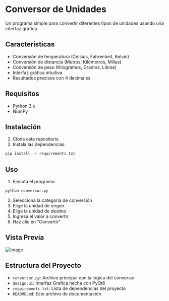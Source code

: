 # Conversor de Unidades

Un programa simple para convertir diferentes tipos de unidades usando una interfaz gráfica.

## Características

- Conversión de temperatura (Celsius, Fahrenheit, Kelvin)
- Conversión de distancia (Metros, Kilómetros, Millas)
- Conversión de peso (Kilogramos, Gramos, Libras)
- Interfaz gráfica intuitiva
- Resultados precisos con 4 decimales

## Requisitos

- Python 3.x
- NumPy

## Instalación

1. Clona este repositorio
2. Instala las dependencias:
```bash
pip install -r requirements.txt
```

## Uso

1. Ejecuta el programa:
```bash
python conversor.py
```

2. Selecciona la categoría de conversión
3. Elige la unidad de origen
4. Elige la unidad de destino
5. Ingresa el valor a convertir
6. Haz clic en "Convertir"

## Vista Previa
![image](https://github.com/user-attachments/assets/6b52a7ac-c8f1-4c77-84af-1da6460eb0ae)


## Estructura del Proyecto

- `conversor.py`: Archivo principal con la lógica del conversor
- `design.ui`: Interfaz Grafica hecha con PyQt6
- `requirements.txt`: Lista de dependencias del proyecto
- `README.md`: Este archivo de documentación 
